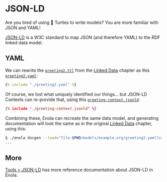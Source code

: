 <!--
    SPDX-License-Identifier: Apache-2.0

    Copyright 2024 The Enola <https://enola.dev> Authors

    Licensed under the Apache License, Version 2.0 (the "License");
    you may not use this file except in compliance with the License.
    You may obtain a copy of the License at

        https://www.apache.org/licenses/LICENSE-2.0

    Unless required by applicable law or agreed to in writing, software
    distributed under the License is distributed on an "AS IS" BASIS,
    WITHOUT WARRANTIES OR CONDITIONS OF ANY KIND, either express or implied.
    See the License for the specific language governing permissions and
    limitations under the License.
-->

# JSON-LD

Are you tired of using 🐢 Turtles to write models? You are more familiar with JSON and YAML!

[JSON-LD](https://json-ld.org/) is a W3C standard to map JSON (and therefore YAML) to the RDF linked data model.

## YAML

We can rewrite the [`greeting2.ttl`](greeting2.ttl) from the [Linked Data](linked.md) chapter as this [`greeting2.yaml`](greeting2.yaml):

```yaml
{% include "./greeting2.yaml" %}
```

Of course, we lost what uniquely identified our things... but JSON-LD Contexts can re-provide that, using this [`greeting-context.jsonld`](greeting-context.jsonld): <!-- TODO Write greeting-context.jsonld as greeting-context.yamlld ... -->

```json
{% include "./greeting-context.jsonld" %}
```

Combining these, Enola can recreate the same data model, and generating documentation will look the same as in the original [Linked Data](linked.md) chapter, using this:

```bash cd .././.././..
$ ./enola docgen --load="file:$PWD/models/example.org/greeting2.yaml?context=file:models/example.org/greeting-context.jsonld" --output=file:///tmp/models/ --no-index
...
```

## More

[Tools > JSON-LD](../../use/json-ld/index.md) has more reference documentation about JSON-LD in Enola.
